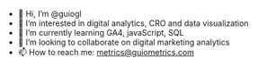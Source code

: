 - 👋 Hi, I’m @guiogl
- 👀 I’m interested in digital analytics, CRO and data visualization
- 🌱 I’m currently learning GA4, javaScript, SQL
- 💞️ I’m looking to collaborate on digital marketing analytics
- 📫 How to reach me: metrics@guiometrics.com

<!---
guiogl/guiogl is a ✨ special ✨ repository because its `README.md` (this file) appears on your GitHub profile.
You can click the Preview link to take a look at your changes.
--->
